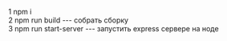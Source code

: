 1 npm i <br>
2 npm run build  --- собрать сборку<br> 
3 npm run start-server --- запустить express сервере на ноде<br> 
